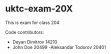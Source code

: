 # uktc-exam-20X

This is exam for class 204

Code contributors:
- Deyan Dimitrov 14210
- John Doe 20499
-Aleksandar Todorov 20401
